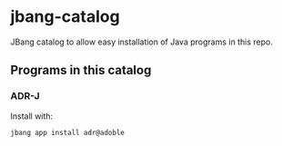 # jbang-catalog

JBang catalog to allow easy installation of Java programs in this repo.

## Programs in this catalog 

### ADR-J

Install with:

```
jbang app install adr@adoble
```